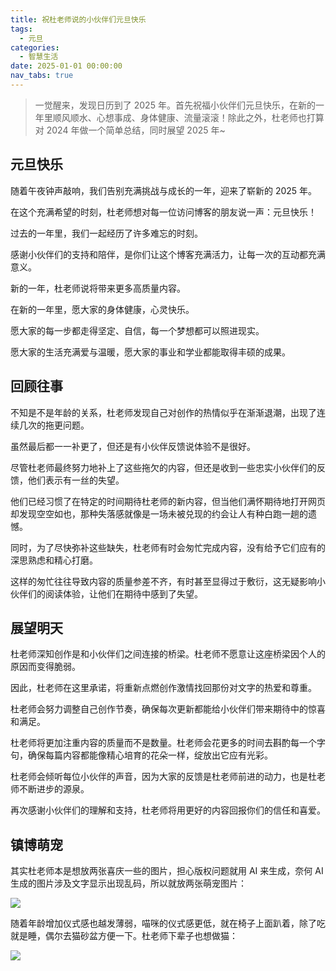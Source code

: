 ```yaml
---
title: 祝杜老师说的小伙伴们元旦快乐
tags:
  - 元旦
categories:
  - 智慧生活
date: 2025-01-01 00:00:00
nav_tabs: true
---
```


> 一觉醒来，发现日历到了 2025 年。首先祝福小伙伴们元旦快乐，在新的一年里顺风顺水、心想事成、身体健康、流量滚滚！除此之外，杜老师也打算对 2024 年做一个简单总结，同时展望 2025 年~

<!-- more -->

## 元旦快乐

随着午夜钟声敲响，我们告别充满挑战与成长的一年，迎来了崭新的 2025 年。

在这个充满希望的时刻，杜老师想对每一位访问博客的朋友说一声：元旦快乐！

过去的一年里，我们一起经历了许多难忘的时刻。

感谢小伙伴们的支持和陪伴，是你们让这个博客充满活力，让每一次的互动都充满意义。

新的一年，杜老师说将带来更多高质量内容。

在新的一年里，愿大家的身体健康，心灵快乐。

愿大家的每一步都走得坚定、自信，每一个梦想都可以照进现实。

愿大家的生活充满爱与温暖，愿大家的事业和学业都能取得丰硕的成果。

## 回顾往事

不知是不是年龄的关系，杜老师发现自己对创作的热情似乎在渐渐退潮，出现了连续几次的拖更问题。

虽然最后都一一补更了，但还是有小伙伴反馈说体验不是很好。

尽管杜老师最终努力地补上了这些拖欠的内容，但还是收到一些忠实小伙伴们的反馈，他们表示有一丝的失望。

他们已经习惯了在特定的时间期待杜老师的新内容，但当他们满怀期待地打开网页却发现空空如也，那种失落感就像是一场未被兑现的约会让人有种白跑一趟的遗憾。

同时，为了尽快弥补这些缺失，杜老师有时会匆忙完成内容，没有给予它们应有的深思熟虑和精心打磨。

这样的匆忙往往导致内容的质量参差不齐，有时甚至显得过于敷衍，这无疑影响小伙伴们的阅读体验，让他们在期待中感到了失望。

## 展望明天

杜老师深知创作是和小伙伴们之间连接的桥梁。杜老师不愿意让这座桥梁因个人的原因而变得脆弱。

因此，杜老师在这里承诺，将重新点燃创作激情找回那份对文字的热爱和尊重。

杜老师会努力调整自己创作节奏，确保每次更新都能给小伙伴们带来期待中的惊喜和满足。

杜老师将更加注重内容的质量而不是数量。杜老师会花更多的时间去斟酌每一个字句，确保每篇内容都能像精心培育的花朵一样，绽放出它应有光彩。

杜老师会倾听每位小伙伴的声音，因为大家的反馈是杜老师前进的动力，也是杜老师不断进步的源泉。

再次感谢小伙伴们的理解和支持，杜老师将用更好的内容回报你们的信任和喜爱。

## 镇博萌宠

其实杜老师本是想放两张喜庆一些的图片，担心版权问题就用 AI 来生成，奈何 AI 生成的图片涉及文字显示出现乱码，所以就放两张萌宠图片：

![](https://cdn.dusays.com/2025/01/784-1.jpg)

随着年龄增加仪式感也越发薄弱，喵咪的仪式感更低，就在椅子上面趴着，除了吃就是睡，偶尔去猫砂盆方便一下。杜老师下辈子也想做猫：

![](https://cdn.dusays.com/2025/01/784-2.jpg)